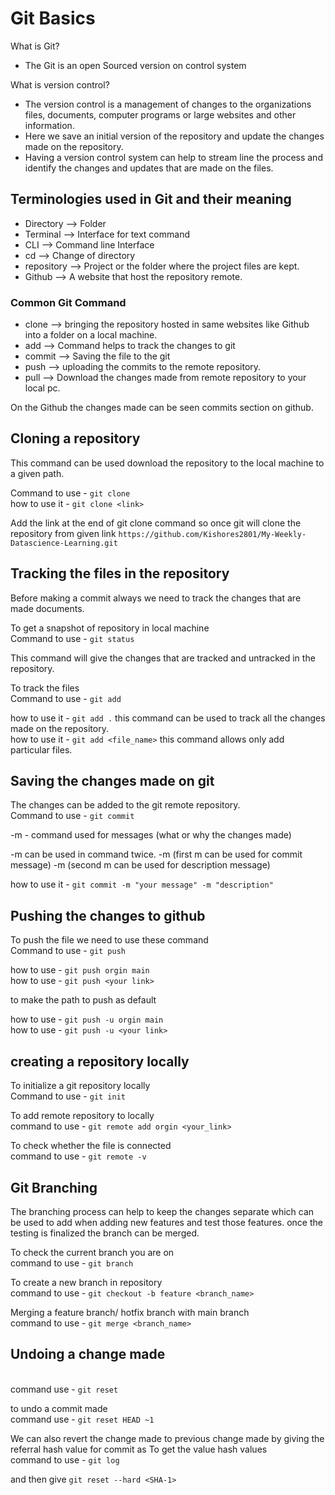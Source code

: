 # Git Basics

What is Git?
- The Git is an open Sourced version on control system

What is version control?
- The version control is a management of changes to the organizations files, documents, computer programs or large websites and other information.
- Here we save an initial version of the repository and update the changes made on the repository.
- Having a version control system can help to stream line the process and identify the changes and updates that are made on the files.


## Terminologies used in Git and their meaning
- Directory --> Folder
- Terminal --> Interface for text command
- CLI --> Command line Interface
- cd --> Change of directory
- repository --> Project or the folder where the project files are kept.
- Github --> A website that host the repository remote.

### Common Git Command 
- clone --> bringing the repository hosted in same websites like Github into a folder on a local machine.
- add --> Command helps to track the changes to git
- commit --> Saving the file to the git
- push --> uploading the commits to the remote repository.
- pull --> Download the changes made from remote repository to your local pc.


On the Github the changes made can be seen commits section on github.

## Cloning a repository
This command can be used download the repository to the local machine to a given path. 

Command to use - `git clone`
<br>how to use it - `git clone <link>`

Add the link at the end of git clone command so once git will clone the repository from given link `https://github.com/Kishores2801/My-Weekly-Datascience-Learning.git`


## Tracking the files in the repository
Before making a commit always we need to track the changes that are made documents.

To get a snapshot of repository in local machine
<br>Command to use - `git status`

This command will give the changes that are tracked and untracked in the repository.

To track the files 
<br>Command to use - `git add`

how to use it - `git add .` this command can be used to track all the changes made on the repository.
<br>how to use it - `git add <file_name>`  this command allows only add particular files.

## Saving the changes made on git
The changes can be added to the git remote repository.
<br>Command to use  - `git commit`

-m - command used for messages (what or why the changes made)

-m can be used in command twice.
    -m (first m can be used for commit message)
    -m (second m can be used for description message)

how to use it - `git commit -m "your message" -m "description"`

## Pushing the changes to github
To push the file we need to use these command
<br>Command to use  - `git push`

how to use - `git push orgin main`
<br>how to use - `git push <your link>`

to  make the path to push as default

how to use - `git push -u orgin main`
<br>how to use - `git push -u <your link>`

## creating a repository locally

To initialize a git repository locally
<br>Command to use  - `git init`

To add remote repository to locally
<br>command to use - `git remote add orgin <your_link>`

To check whether the file is connected
<br>command to use - `git remote -v`


## Git Branching
The branching process can help to keep the changes separate which can be used to add when adding new features and test those features. once the testing is finalized the branch can be merged.

To check the current branch you are on
<br>command to use - `git branch`

To create a new branch in repository
<br>command to use - `git checkout -b feature <branch_name>`

Merging a feature branch/ hotfix branch with main branch
<br>command to use - `git merge <branch_name>`

## Undoing a change made
<br>command use - `git reset`

to undo a commit made
<br>command use - `git reset HEAD ~1`

We can also revert the change made to previous change made by giving the referral hash value for commit as
To get the value hash values
<br>command to use - `git log`

and then give `git reset --hard <SHA-1>`